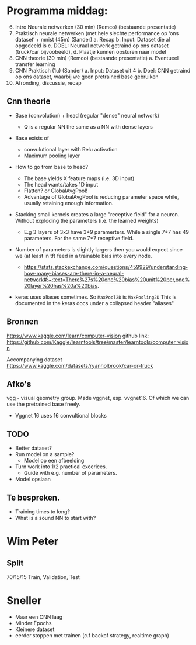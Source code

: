 # Programma middag:  

6.	Intro Neurale netwerken (30 min) (Remco) (bestaande presentatie)
7.	Praktisch neurale netwerken (met hele slechte performance op ‘ons dataset’ + mnist (45m) (Sander)
    a.	Recap
    b.	Input: Dataset die al opgedeeld is
    c.	DOEL: Neuraal netwerk getraind op ons dataset (truck/car bijvoobeeld),
    d.	Plaatje kunnen opsturen naar model
8.	CNN theorie (30 min) (Remco) (bestaande presentatie) 
    a.	Eventueel transfer learning
9.	CNN Praktisch (1u) (Sander)	
    a.	Input: Dataset uit 4
    b.	Doel: CNN getraind op ons dataset, waarbij we geen pretrained base gebruiken
10.	Afronding, discussie, recap


## Cnn theorie
- Base (convolution) + head (regular "dense" neural network)
  - Q is a regular NN the same as a NN with dense layers
- Base exists of 
  - convulutional layer with Relu activation
  - Maximum pooling layer

- How to go from base to head? 
  - The base yields X feature maps (i.e. 3D input)
  - The head wants/takes 1D input
  - Flatten? or GlobalAvgPool!
  - Advantage of GlobalAvgPool is reducing parameter space while, usually retaining enough information. 

- Stacking small kernels creates a large "receptive field" for a neuron.  Without exploding the parameters (i.e. the learned weights)
  - E.g 3 layers of 3x3 have 3\*9 paramerters. While a single 7\*7 has 49 parameters. For the same 7\*7 receptive field.

- Number of parameters is slightly largers then you would expect since we (at least in tf) feed in a trainable bias into every node.
  - https://stats.stackexchange.com/questions/459929/understanding-how-many-biases-are-there-in-a-neural-network#:~:text=There%27s%20one%20bias%20unit%20per,one%20layer%20has%20a%20bias.

- keras uses aliases sometimes.  So `MaxPool2D` is `MaxPooling2D`  This is documented in the keras docs under a collapsed header "aliases"

## Bronnen
https://www.kaggle.com/learn/computer-vision
github link: https://github.com/Kaggle/learntools/tree/master/learntools/computer_vision


Accompanying dataset https://www.kaggle.com/datasets/ryanholbrook/car-or-truck

## Afko's
vgg - visual geometry group.  Made vggnet, esp. vvgnet16. Of which we can use the pretrained base freely. 
- Vggnet 16  uses 16 convultional blocks

## TODO
- Better dataset?
- Run model on a sample?
  - Model op een afbeelding
- Turn work into 1/2 practical excerices.
  - Guide with e.g. number of parameters. 
- Model opslaan

## Te bespreken.  
-  Training times to long? 
-  What is a sound NN to start with?


# Wim Peter
## Split
70/15/15
Train, Validation, Test

# Sneller
- Maar een CNN laag
- Minder Epochs
- Kleinere dataset
- eerder stoppen met trainen (c.f backof strategy, realtime graph)